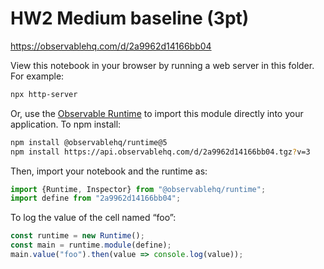 # HW2 Medium baseline (3pt)

https://observablehq.com/d/2a9962d14166bb04

View this notebook in your browser by running a web server in this folder. For
example:

~~~sh
npx http-server
~~~

Or, use the [Observable Runtime](https://github.com/observablehq/runtime) to
import this module directly into your application. To npm install:

~~~sh
npm install @observablehq/runtime@5
npm install https://api.observablehq.com/d/2a9962d14166bb04.tgz?v=3
~~~

Then, import your notebook and the runtime as:

~~~js
import {Runtime, Inspector} from "@observablehq/runtime";
import define from "2a9962d14166bb04";
~~~

To log the value of the cell named “foo”:

~~~js
const runtime = new Runtime();
const main = runtime.module(define);
main.value("foo").then(value => console.log(value));
~~~

